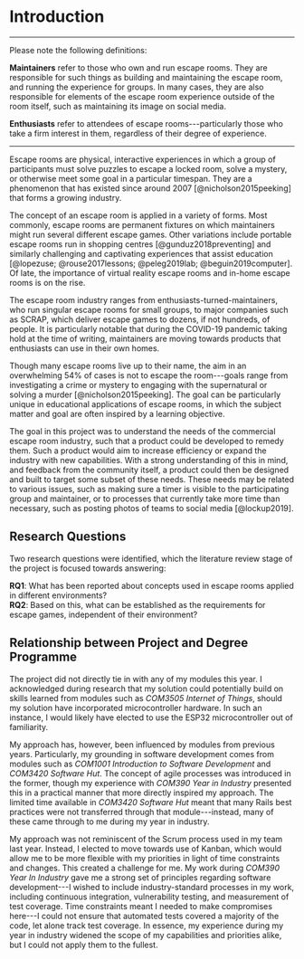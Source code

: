
# Introduction

<!--
The introduction has several purposes. Clearly one is to set the scene for the
project by giving a little relevant background information - try to grab the
reader's interest early. Another is to clearly elucidate the aims and objectives
of the project and the constraints that might affect the way in which the
project is carried out. If the project involves the solution of a specific
problem or the production of a specific system this should be clearly specified
in an informal way. Finally, the introduction should summarise the remaining
chapters of the dissertation, in effect giving the reader an overview of what is
to come.

The type of project will dictate the content and structure of the following
chapters and you should discuss this with your supervisor. For example, for a
theoretical project it is likely that several chapters will be devoted to
constructing the theoretical foundations for the project and will consist of
your own interpretation and synthesis of existing work with suitable examples
discussed throughout. A sequence of chapters that cover theoretical framework,
conditions and assumptions and theory application and comparisons may be
appropriate. For an experimental project, the experimental goals, design,
execution and evaluation might be covered. What now follows is a typical
structure for a 'design and build' project. 

At the end of chapter 1, you should include a brief discussion of your view of
the relationship between your project, and your degree programme. In your
discussion, you should mention any advantages or challenges created by this
relationship.
-->

---

Please note the following definitions:

**Maintainers** refer to those who own and run escape rooms. They are
responsible for such things as building and maintaining the escape room, and
running the experience for groups. In many cases, they are also responsible for
elements of the escape room experience outside of the room itself, such as
maintaining its image on social media.

**Enthusiasts** refer to attendees of escape rooms---particularly those who take
a firm interest in them, regardless of their degree of experience. 

---

Escape rooms are physical, interactive experiences in which a group of
participants must solve puzzles to escape a locked room, solve a mystery, or
otherwise meet some goal in a particular timespan. They are a phenomenon that
has existed since around 2007 [@nicholson2015peeking] that forms a growing
industry.

The concept of an escape room is applied in a variety of forms. Most commonly,
escape rooms are permanent fixtures on which maintainers might run several
different escape games. Other variations include portable escape rooms run in
shopping centres [@gunduz2018preventing] and similarly challenging and
captivating experiences that assist education [@lopezuse; @rouse2017lessons;
@peleg2019lab; @beguin2019computer]. Of late, the importance of virtual reality
escape rooms and in-home escape rooms is on the rise.

The escape room industry ranges from enthusiasts-turned-maintainers, who run
singular escape rooms for small groups, to major companies such as SCRAP, which
deliver escape games to dozens, if not hundreds, of people. It is particularly
notable that during the COVID-19 pandemic taking hold at the time of writing,
maintainers are moving towards products that enthusiasts can use in their own
homes.

Though many escape rooms live up to their name, the aim in an overwhelming 54%
of cases is not to escape the room---goals range from investigating
a crime or mystery to engaging with the supernatural or solving a murder
[@nicholson2015peeking]. The goal can be particularly unique in educational
applications of escape rooms, in which the subject matter and goal are often
inspired by a learning objective.

The goal in this project was to understand the needs of the commercial escape
room industry, such that a product could be developed to remedy them. Such a
product would aim to increase efficiency or expand the industry with new
capabilities. With a strong understanding of this in mind, and feedback from the
community itself, a product could then be designed and built to target some
subset of these needs. These needs may be related to various issues, such as
making sure a timer is visible to the participating group and maintainer, or to
processes that currently take more time than necessary, such as posting photos
of teams to social media [@lockup2019].

## Research Questions

Two research questions were identified, which the literature review stage of the
project is focused towards answering:

**RQ1**: What has been reported about concepts used in escape rooms applied in
different environments?   
**RQ2**: Based on this, what can be established as the requirements for escape
games, independent of their environment?

## Relationship between Project and Degree Programme

The project did not directly tie in with any of my modules this year. I
acknowledged during research that my solution could potentially build on skills
learned from modules such as *COM3505 Internet of Things*, should my solution
have incorporated microcontroller hardware. In such an instance, I would likely
have elected to use the ESP32 microcontroller out of familiarity.

My approach has, however, been influenced by modules from previous years.
Particularly, my grounding in software development comes from modules such as
*COM1001 Introduction to Software Development* and *COM3420 Software Hut*. The
concept of agile processes was introduced in the former, though my experience
with *COM390 Year in Industry* presented this in a practical manner that more
directly inspired my approach. The limited time available in *COM3420 Software
Hut* meant that many Rails best practices were not transferred through that
module---instead, many of these came through to me during my year in industry.

My approach was not reminiscent of the Scrum process used in my team last year.
Instead, I elected to move towards use of Kanban, which would allow me to be
more flexible with my priorities in light of time constraints and changes. This
created a challenge for me. My work during *COM390 Year In Industry* gave me a
strong set of principles regarding software development---I wished to include
industry-standard processes in my work, including continuous integration,
vulnerability testing, and measurement of test coverage. Time constraints meant
I needed to make compromises here---I could not ensure that automated tests
covered a majority of the code, let alone track test coverage. In essence, my
experience during my year in industry widened the scope of my capabilities and
priorities alike, but I could not apply them to the fullest.